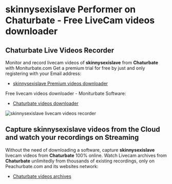 # skinnysexislave Performer on Chaturbate - Free LiveCam videos downloader

## Chaturbate Live Videos Recorder

Monitor and record livecam videos of **skinnysexislave** from **Chaturbate** with Moniturbate.com
Get a premium trial for free by just and only registering with your Email address:
* [skinnysexislave Premium videos downloader](https://moniturbate.com/request-demo-licence-key.html)

Free livecam videos downloader - Moniturbate Software:
* [Chaturbate videos downloader](https://moniturbate.com/moniturbate-download-software.html)

![skinnysexislave livecam videos recorder](https://peachurnet.com/templates/moniturbate-software.png)


## Capture skinnysexislave videos from the Cloud and watch your recordings on Streaming

Without the need of downloading a software, capture **skinnysexislave** livecam videos from **Chaturbate** 100% online.
Watch Livecam archives from **Chaturbate** unlimitedly from thousands of existing recordings, only on Peachurbate.com and its websites network:
* [Chaturbate videos archives](https://peachurnet.com/)